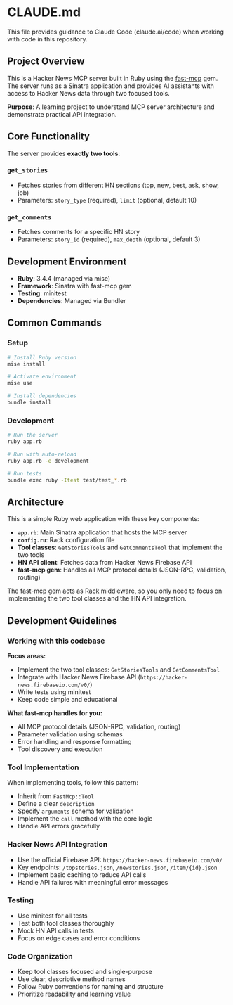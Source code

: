 # CLAUDE.md

This file provides guidance to Claude Code (claude.ai/code) when working with code in this repository.

## Project Overview

This is a Hacker News MCP server built in Ruby using the [fast-mcp](https://github.com/yjacquin/fast-mcp) gem. The server runs as a Sinatra application and provides AI assistants with access to Hacker News data through two focused tools.

**Purpose**: A learning project to understand MCP server architecture and demonstrate practical API integration.

## Core Functionality

The server provides **exactly two tools**:

### `get_stories`
- Fetches stories from different HN sections (top, new, best, ask, show, job)
- Parameters: `story_type` (required), `limit` (optional, default 10)

### `get_comments`  
- Fetches comments for a specific HN story
- Parameters: `story_id` (required), `max_depth` (optional, default 3)

## Development Environment

- **Ruby**: 3.4.4 (managed via mise)
- **Framework**: Sinatra with fast-mcp gem
- **Testing**: minitest
- **Dependencies**: Managed via Bundler

## Common Commands

### Setup
```bash
# Install Ruby version
mise install

# Activate environment  
mise use

# Install dependencies
bundle install
```

### Development
```bash
# Run the server
ruby app.rb

# Run with auto-reload
ruby app.rb -e development

# Run tests
bundle exec ruby -Itest test/test_*.rb
```

## Architecture

This is a simple Ruby web application with these key components:

- **`app.rb`**: Main Sinatra application that hosts the MCP server
- **`config.ru`**: Rack configuration file
- **Tool classes**: `GetStoriesTools` and `GetCommentsTool` that implement the two tools
- **HN API client**: Fetches data from Hacker News Firebase API
- **fast-mcp gem**: Handles all MCP protocol details (JSON-RPC, validation, routing)

The fast-mcp gem acts as Rack middleware, so you only need to focus on implementing the two tool classes and the HN API integration.

## Development Guidelines

### Working with this codebase

**Focus areas:**
- Implement the two tool classes: `GetStoriesTools` and `GetCommentsTool`
- Integrate with Hacker News Firebase API (`https://hacker-news.firebaseio.com/v0/`)
- Write tests using minitest
- Keep code simple and educational

**What fast-mcp handles for you:**
- All MCP protocol details (JSON-RPC, validation, routing)
- Parameter validation using schemas
- Error handling and response formatting
- Tool discovery and execution

### Tool Implementation

When implementing tools, follow this pattern:
- Inherit from `FastMcp::Tool`
- Define a clear `description`
- Specify `arguments` schema for validation
- Implement the `call` method with the core logic
- Handle API errors gracefully

### Hacker News API Integration

- Use the official Firebase API: `https://hacker-news.firebaseio.com/v0/`
- Key endpoints: `/topstories.json`, `/newstories.json`, `/item/{id}.json`
- Implement basic caching to reduce API calls
- Handle API failures with meaningful error messages

### Testing

- Use minitest for all tests
- Test both tool classes thoroughly
- Mock HN API calls in tests
- Focus on edge cases and error conditions

### Code Organization

- Keep tool classes focused and single-purpose
- Use clear, descriptive method names
- Follow Ruby conventions for naming and structure
- Prioritize readability and learning value